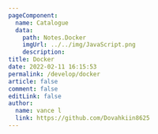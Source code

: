 ```yaml
---
pageComponent:
  name: Catalogue
  data:
    path: Notes.Docker
    imgUrl: ../../img/JavaScript.png
    description: 
title: Docker
date: 2022-02-11 16:15:53
permalink: /develop/docker
article: false
comment: false
editLink: false
author:
  name: vance l
  link: https://github.com/Dovahkiin8625
---
```

